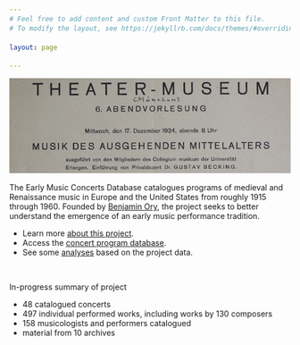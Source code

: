 ```yaml
---
# Feel free to add content and custom Front Matter to this file.
# To modify the layout, see https://jekyllrb.com/docs/themes/#overriding-theme-defaults

layout: page 

---
```


![sample program](/images/sample_program.png)

The Early Music Concerts Database catalogues programs of medieval and Renaissance music in Europe and the United States from roughly 1915 through 1960. Founded by [Benjamin Ory](https://www.benjaminory.com), the project seeks to better understand the emergence of an early music performance tradition.
+ Learn more [about this project](about).
+ Access the [concert program database](database).
+ See some [analyses](analyses) based on the project data. 

<br>

In-progress summary of project
+ 48 catalogued concerts
+ 497 individual performed works, including works by 130 composers 
+ 158 musicologists and performers catalogued
+ material from 10 archives